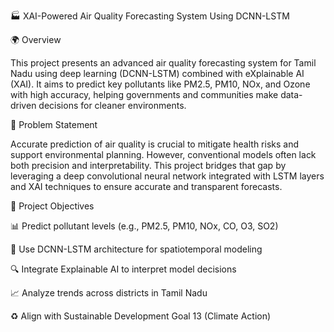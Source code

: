 🏭 XAI-Powered Air Quality Forecasting System Using DCNN-LSTM

🌍 Overview

This project presents an advanced air quality forecasting system for Tamil Nadu using deep learning (DCNN-LSTM) combined with eXplainable AI (XAI). It aims to predict key pollutants like PM2.5, PM10, NOx, and Ozone with high accuracy, helping governments and communities make data-driven decisions for cleaner environments.

🎯 Problem Statement

Accurate prediction of air quality is crucial to mitigate health risks and support environmental planning. However, conventional models often lack both precision and interpretability. This project bridges that gap by leveraging a deep convolutional neural network integrated with LSTM layers and XAI techniques to ensure accurate and transparent forecasts.

🧪 Project Objectives

📊 Predict pollutant levels (e.g., PM2.5, PM10, NOx, CO, O3, SO2)

🧠 Use DCNN-LSTM architecture for spatiotemporal modeling

🔍 Integrate Explainable AI to interpret model decisions

📈 Analyze trends across districts in Tamil Nadu

♻️ Align with Sustainable Development Goal 13 (Climate Action)

